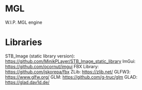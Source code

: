 # MGL
W.I.P. MGL engine

# Libraries
STB_Image (static library version): https://github.com/MinikPLayer/STB_Image_static_library
ImGui: https://github.com/ocornut/imgui
FBX Library: https://github.com/jskorepa/fbx
ZLib: https://zlib.net/
GLFW3: https://www.glfw.org/
GLM: https://github.com/g-truc/glm
GLAD: https://glad.dav1d.de/
